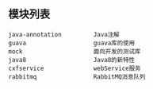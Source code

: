 ## 模块列表

    java-annotation         Java注解
    guava                   guava库的使用
    mock                    面向开发的测试库
    java8                   Java8的新特性
    cxfservice              webService服务
    rabbitmq                RabbitMQ消息队列
   